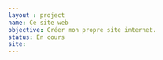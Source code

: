 ```yaml
---
layout : project
name: Ce site web 
objective: Créer mon propre site internet.
status: En cours
site: 
---
```


